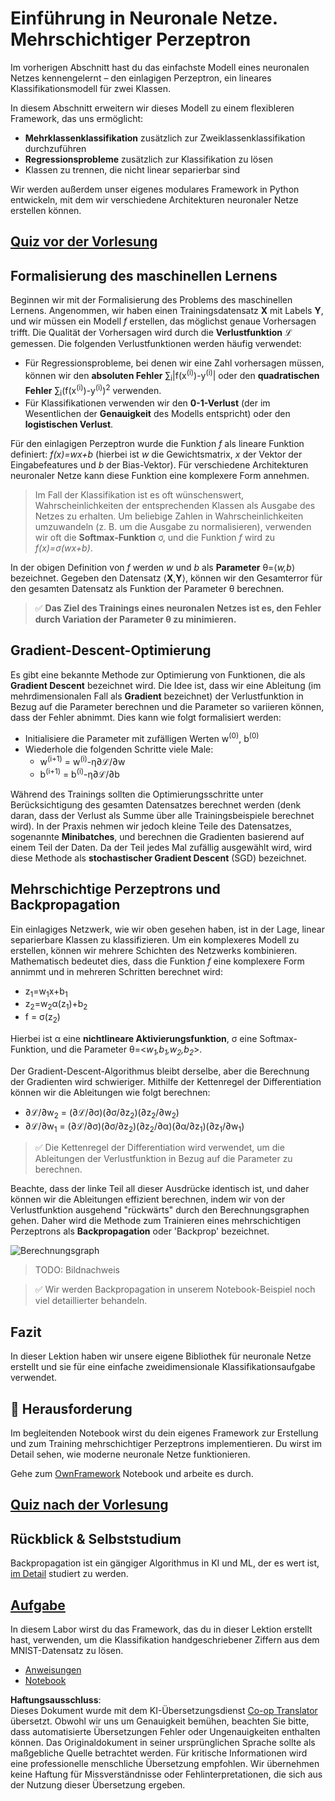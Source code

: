 <!--
CO_OP_TRANSLATOR_METADATA:
{
  "original_hash": "186bf7eeab776b36f557357ea56d4751",
  "translation_date": "2025-08-24T09:39:49+00:00",
  "source_file": "lessons/3-NeuralNetworks/04-OwnFramework/README.md",
  "language_code": "de"
}
-->
# Einführung in Neuronale Netze. Mehrschichtiger Perzeptron

Im vorherigen Abschnitt hast du das einfachste Modell eines neuronalen Netzes kennengelernt – den einlagigen Perzeptron, ein lineares Klassifikationsmodell für zwei Klassen.

In diesem Abschnitt erweitern wir dieses Modell zu einem flexibleren Framework, das uns ermöglicht:

* **Mehrklassenklassifikation** zusätzlich zur Zweiklassenklassifikation durchzuführen
* **Regressionsprobleme** zusätzlich zur Klassifikation zu lösen
* Klassen zu trennen, die nicht linear separierbar sind

Wir werden außerdem unser eigenes modulares Framework in Python entwickeln, mit dem wir verschiedene Architekturen neuronaler Netze erstellen können.

## [Quiz vor der Vorlesung](https://red-field-0a6ddfd03.1.azurestaticapps.net/quiz/104)

## Formalisierung des maschinellen Lernens

Beginnen wir mit der Formalisierung des Problems des maschinellen Lernens. Angenommen, wir haben einen Trainingsdatensatz **X** mit Labels **Y**, und wir müssen ein Modell *f* erstellen, das möglichst genaue Vorhersagen trifft. Die Qualität der Vorhersagen wird durch die **Verlustfunktion** ℒ gemessen. Die folgenden Verlustfunktionen werden häufig verwendet:

* Für Regressionsprobleme, bei denen wir eine Zahl vorhersagen müssen, können wir den **absoluten Fehler** ∑<sub>i</sub>|f(x<sup>(i)</sup>)-y<sup>(i)</sup>| oder den **quadratischen Fehler** ∑<sub>i</sub>(f(x<sup>(i)</sup>)-y<sup>(i)</sup>)<sup>2</sup> verwenden.
* Für Klassifikationen verwenden wir den **0-1-Verlust** (der im Wesentlichen der **Genauigkeit** des Modells entspricht) oder den **logistischen Verlust**.

Für den einlagigen Perzeptron wurde die Funktion *f* als lineare Funktion definiert: *f(x)=wx+b* (hierbei ist *w* die Gewichtsmatrix, *x* der Vektor der Eingabefeatures und *b* der Bias-Vektor). Für verschiedene Architekturen neuronaler Netze kann diese Funktion eine komplexere Form annehmen.

> Im Fall der Klassifikation ist es oft wünschenswert, Wahrscheinlichkeiten der entsprechenden Klassen als Ausgabe des Netzes zu erhalten. Um beliebige Zahlen in Wahrscheinlichkeiten umzuwandeln (z. B. um die Ausgabe zu normalisieren), verwenden wir oft die **Softmax-Funktion** σ, und die Funktion *f* wird zu *f(x)=σ(wx+b)*.

In der obigen Definition von *f* werden *w* und *b* als **Parameter** θ=⟨*w,b*⟩ bezeichnet. Gegeben den Datensatz ⟨**X**,**Y**⟩, können wir den Gesamterror für den gesamten Datensatz als Funktion der Parameter θ berechnen.

> ✅ **Das Ziel des Trainings eines neuronalen Netzes ist es, den Fehler durch Variation der Parameter θ zu minimieren.**

## Gradient-Descent-Optimierung

Es gibt eine bekannte Methode zur Optimierung von Funktionen, die als **Gradient Descent** bezeichnet wird. Die Idee ist, dass wir eine Ableitung (im mehrdimensionalen Fall als **Gradient** bezeichnet) der Verlustfunktion in Bezug auf die Parameter berechnen und die Parameter so variieren können, dass der Fehler abnimmt. Dies kann wie folgt formalisiert werden:

* Initialisiere die Parameter mit zufälligen Werten w<sup>(0)</sup>, b<sup>(0)</sup>
* Wiederhole die folgenden Schritte viele Male:
    - w<sup>(i+1)</sup> = w<sup>(i)</sup>-η∂ℒ/∂w
    - b<sup>(i+1)</sup> = b<sup>(i)</sup>-η∂ℒ/∂b

Während des Trainings sollten die Optimierungsschritte unter Berücksichtigung des gesamten Datensatzes berechnet werden (denk daran, dass der Verlust als Summe über alle Trainingsbeispiele berechnet wird). In der Praxis nehmen wir jedoch kleine Teile des Datensatzes, sogenannte **Minibatches**, und berechnen die Gradienten basierend auf einem Teil der Daten. Da der Teil jedes Mal zufällig ausgewählt wird, wird diese Methode als **stochastischer Gradient Descent** (SGD) bezeichnet.

## Mehrschichtige Perzeptrons und Backpropagation

Ein einlagiges Netzwerk, wie wir oben gesehen haben, ist in der Lage, linear separierbare Klassen zu klassifizieren. Um ein komplexeres Modell zu erstellen, können wir mehrere Schichten des Netzwerks kombinieren. Mathematisch bedeutet dies, dass die Funktion *f* eine komplexere Form annimmt und in mehreren Schritten berechnet wird:
* z<sub>1</sub>=w<sub>1</sub>x+b<sub>1</sub>
* z<sub>2</sub>=w<sub>2</sub>α(z<sub>1</sub>)+b<sub>2</sub>
* f = σ(z<sub>2</sub>)

Hierbei ist α eine **nichtlineare Aktivierungsfunktion**, σ eine Softmax-Funktion, und die Parameter θ=<*w<sub>1</sub>,b<sub>1</sub>,w<sub>2</sub>,b<sub>2</sub>*>.

Der Gradient-Descent-Algorithmus bleibt derselbe, aber die Berechnung der Gradienten wird schwieriger. Mithilfe der Kettenregel der Differentiation können wir die Ableitungen wie folgt berechnen:

* ∂ℒ/∂w<sub>2</sub> = (∂ℒ/∂σ)(∂σ/∂z<sub>2</sub>)(∂z<sub>2</sub>/∂w<sub>2</sub>)
* ∂ℒ/∂w<sub>1</sub> = (∂ℒ/∂σ)(∂σ/∂z<sub>2</sub>)(∂z<sub>2</sub>/∂α)(∂α/∂z<sub>1</sub>)(∂z<sub>1</sub>/∂w<sub>1</sub>)

> ✅ Die Kettenregel der Differentiation wird verwendet, um die Ableitungen der Verlustfunktion in Bezug auf die Parameter zu berechnen.

Beachte, dass der linke Teil all dieser Ausdrücke identisch ist, und daher können wir die Ableitungen effizient berechnen, indem wir von der Verlustfunktion ausgehend "rückwärts" durch den Berechnungsgraphen gehen. Daher wird die Methode zum Trainieren eines mehrschichtigen Perzeptrons als **Backpropagation** oder 'Backprop' bezeichnet.

<img alt="Berechnungsgraph" src="images/ComputeGraphGrad.png"/>

> TODO: Bildnachweis

> ✅ Wir werden Backpropagation in unserem Notebook-Beispiel noch viel detaillierter behandeln.

## Fazit

In dieser Lektion haben wir unsere eigene Bibliothek für neuronale Netze erstellt und sie für eine einfache zweidimensionale Klassifikationsaufgabe verwendet.

## 🚀 Herausforderung

Im begleitenden Notebook wirst du dein eigenes Framework zur Erstellung und zum Training mehrschichtiger Perzeptrons implementieren. Du wirst im Detail sehen, wie moderne neuronale Netze funktionieren.

Gehe zum [OwnFramework](../../../../../lessons/3-NeuralNetworks/04-OwnFramework/OwnFramework.ipynb) Notebook und arbeite es durch.

## [Quiz nach der Vorlesung](https://red-field-0a6ddfd03.1.azurestaticapps.net/quiz/204)

## Rückblick & Selbststudium

Backpropagation ist ein gängiger Algorithmus in KI und ML, der es wert ist, [im Detail](https://wikipedia.org/wiki/Backpropagation) studiert zu werden.

## [Aufgabe](lab/README.md)

In diesem Labor wirst du das Framework, das du in dieser Lektion erstellt hast, verwenden, um die Klassifikation handgeschriebener Ziffern aus dem MNIST-Datensatz zu lösen.

* [Anweisungen](lab/README.md)
* [Notebook](../../../../../lessons/3-NeuralNetworks/04-OwnFramework/lab/MyFW_MNIST.ipynb)

**Haftungsausschluss**:  
Dieses Dokument wurde mit dem KI-Übersetzungsdienst [Co-op Translator](https://github.com/Azure/co-op-translator) übersetzt. Obwohl wir uns um Genauigkeit bemühen, beachten Sie bitte, dass automatisierte Übersetzungen Fehler oder Ungenauigkeiten enthalten können. Das Originaldokument in seiner ursprünglichen Sprache sollte als maßgebliche Quelle betrachtet werden. Für kritische Informationen wird eine professionelle menschliche Übersetzung empfohlen. Wir übernehmen keine Haftung für Missverständnisse oder Fehlinterpretationen, die sich aus der Nutzung dieser Übersetzung ergeben.